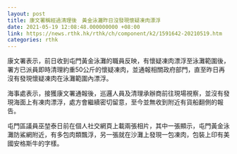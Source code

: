 ```yaml
---
layout: post
title: 康文署稱經過清理後　黃金泳灘昨日沒發現懷疑凍肉漂浮
date: 2021-05-19 12:08:48.000000000 +08:00
link: https://news.rthk.hk/rthk/ch/component/k2/1591642-20210519.htm
categories: rthk
---
```


康文署表示，前日收到屯門黃金泳灘的職員反映，有懷疑凍肉漂浮至泳灘範圍後，署方已派員即時清理約重50公斤的懷疑凍肉，並通報相關政府部門，直至昨日再沒有發現懷疑凍肉在泳灘範圍內漂浮。

海事處表示，接獲康文署通報後，巡邏人員及清理承辦商前往現場視察，並沒有發現海面上有凍肉漂浮，處方會繼續密切留意，至今並無收到附近有貨船翻側的報告。

屯門區議員巫堃泰日前在個人社交網頁上載兩張相片，其中一張顯示，屯門黃金泳灘防鯊網附近，有多包肉類飄浮，另一張就在沙灘上發現一包凍肉，包裝上印有美國安格斯牛的字樣。
